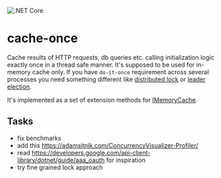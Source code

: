 ![.NET Core](https://github.com/MaximTkachenko/cache-once/workflows/.NET%20Core/badge.svg)

# cache-once

Cache results of HTTP requests, db queries etc. calling initialization logic exactly once in a thread safe manner. It's supposed to be used for in-memory cache only. If you have `do-it-once` requirement across several processes you need something different like [distributed lock](https://martin.kleppmann.com/2016/02/08/how-to-do-distributed-locking.html) or [leader election](https://en.wikipedia.org/wiki/Leader_election).

It's implemented as a set of extension methods for [IMemoryCache](https://docs.microsoft.com/en-us/dotnet/api/microsoft.extensions.caching.memory.imemorycache?view=aspnetcore-2.2).

## Tasks
- fix benchmarks
- add this https://adamsitnik.com/ConcurrencyVisualizer-Profiler/
- read https://developers.google.com/api-client-library/dotnet/guide/aaa_oauth for inspiration
- try fine grained lock approach

